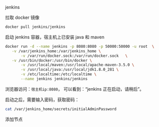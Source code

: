 jenkins

拉取 docker 镜像

```bash
docker pull jenkins/jenkins
```

启动 jenkins 容器，宿主机上已安装 java 和 maven

```bash
docker run -d --name jenkins -p 8080:8080 -p 50000:50000 -u root  \
   -v /var/jenkins_home:/var/jenkins_home \
       -v /var/run/docker.sock:/var/run/docker.sock   \
   -v /usr/bin/docker:/usr/bin/docker \
       -v /usr/local/maven:/usr/local/apache-maven-3.5.0 \
       -v /usr/local/java:/usr/local/jdk1.8.0_281 \
       -v /etc/localtime:/etc/localtime \
       --name jenkins jenkins/jenkins
```

浏览器访问：`宿主机ip:8080`， 可以看到：“jenkins 正在启动，请稍后”。

启动之后，需要输入密码，获取密码：

```bash
cat /var/jenkins_home/secrets/initialAdminPassword
```

添加节点





